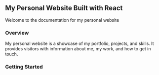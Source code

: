 ## My Personal Website Built with React

Welcome to the documentation for my personal website

### Overview

My personal website is a showcase of my portfolio, projects, and skills. It provides visitors with information about me, my work, and how to get in touch.

### Getting Started